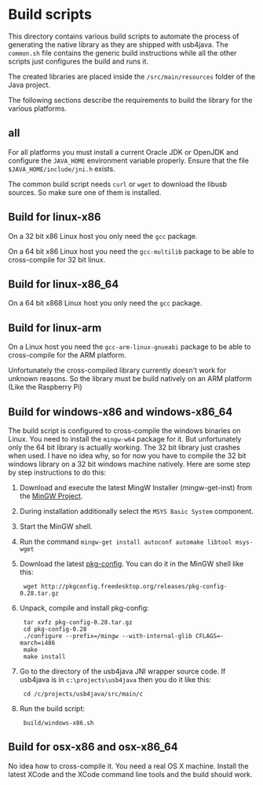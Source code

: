Build scripts
=============

This directory contains various build scripts to automate the process of
generating the native library as they are shipped with usb4java.  The
`common.sh` file contains the generic build instructions while all the other
scripts just configures the build and runs it.

The created libraries are placed inside the `/src/main/resources` folder of
the Java project. 

The following sections describe the requirements to build the library for
the various platforms.


all
---

For all platforms you must install a current Oracle JDK or OpenJDK and
configure the `JAVA_HOME` environment variable properly. Ensure that the file
`$JAVA_HOME/include/jni.h` exists.

The common build script needs `curl` or `wget` to download the libusb
sources. So make sure one of them is installed.


Build for linux-x86
-------------------

On a 32 bit x86 Linux host you only need the `gcc` package.

On a 64 bit x86 Linux host you need the `gcc-multilib` package to be able to
cross-compile for 32 bit linux.
 
 
Build for linux-x86_64
----------------------

On a 64 bit x868 Linux host you only need the `gcc` package.


Build for linux-arm
-------------------

On a Linux host you need the `gcc-arm-linux-gnueabi` package to be able to
cross-compile for the ARM platform.

Unfortunately the cross-compiled library currently doesn't work for unknown
reasons. So the library must be build natively on an ARM platform (Like the
Raspberry Pi)

 
Build for windows-x86 and windows-x86_64
----------------------------------------

The build script is configured to cross-compile the windows binaries on
Linux.  You need to install the `mingw-w64` package for it.  But
unfortunately only the 64 bit library is actually working.  The 32 bit
library just crashes when used.  I have no idea why, so for now you have to
compile the 32 bit windows library on a 32 bit windows machine natively. 
Here are some step by step instructions to do this:

1. Download and execute the latest MingW Installer (mingw-get-inst) from the
   [MinGW Project](http://www.mingw.org/).
2. During installation additionally select the `MSYS Basic System` component.
3. Start the MinGW shell.
4. Run the command `mingw-get install autoconf automake libtool msys-wget`
5. Download the latest [pkg-config](http://www.freedesktop.org/wiki/Software/pkg-config). 
   You can do it in the MinGW shell like this:

        wget http://pkgconfig.freedesktop.org/releases/pkg-config-0.28.tar.gz

6. Unpack, compile and install pkg-config:

        tar xvfz pkg-config-0.28.tar.gz
        cd pkg-config-0.28
        ./configure --prefix=/mingw --with-internal-glib CFLAGS=-march=i486
        make
        make install

7. Go to the directory of the usb4java JNI wrapper source code. If usb4java
   is in `c:\projects\usb4java` then you do it like this:

        cd /c/projects/usb4java/src/main/c

8. Run the build script:

        build/windows-x86.sh


Build for osx-x86 and osx-x86_64
--------------------------------

No idea how to cross-compile it. You need a real OS X machine. Install the
latest XCode and the XCode command line tools and the build should work.
 